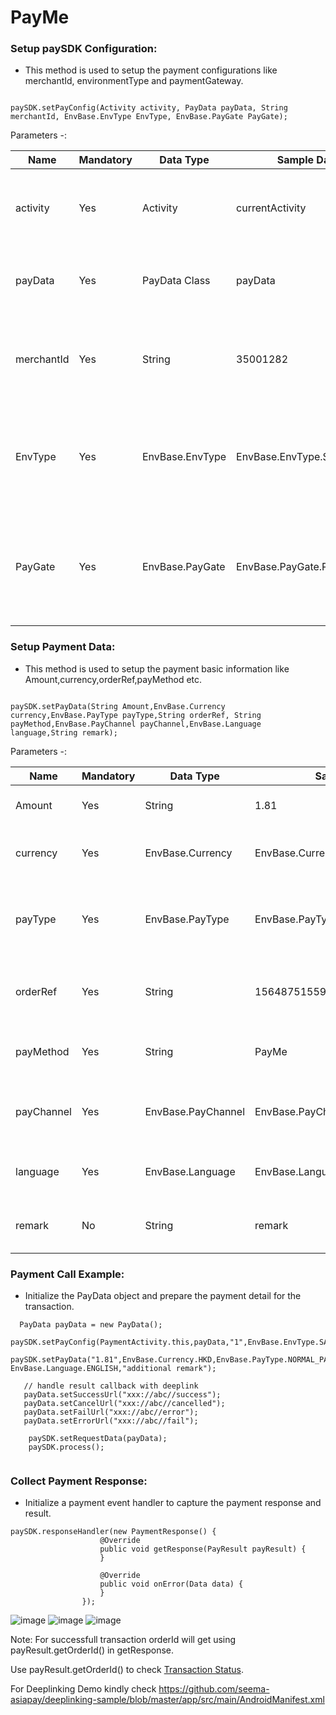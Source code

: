 

# PayMe


### Setup paySDK Configuration:      
*   This method is used to setup the payment configurations like merchantId, environmentType and paymentGateway.

```

paySDK.setPayConfig(Activity activity, PayData payData, String merchantId, EnvBase.EnvType EnvType, EnvBase.PayGate PayGate);

```


Parameters -:

Name | Mandatory | Data Type | Sample Data | Description
--- | --- | --- | --- | ---
activity | Yes | Activity | currentActivity | This Parameter is used to setup payData activity for further uses.
payData | Yes | PayData Class | payData | This Parameter is used to setup payData POJO data.
merchantId | Yes | String | 35001282 | This Parameter is used to pass merchant id for the payment configuration.
EnvType | Yes | EnvBase.EnvType | EnvBase.EnvType.SANDBOX | This Parameter is used to setup the environment type. i.e (SANDBOX, PRODUCTION)
PayGate | Yes | EnvBase.PayGate | EnvBase.PayGate.PAYDOLLAR | This Parameter is used to setup payment Gateway type. i.e (PAYDOLLAR, SIAMPAY, PESOPAY)



### Setup Payment Data:      
*   This method is used to setup the payment basic information like Amount,currency,orderRef,payMethod etc.

```

paySDK.setPayData(String Amount,EnvBase.Currency currency,EnvBase.PayType payType,String orderRef, String payMethod,EnvBase.PayChannel payChannel,EnvBase.Language language,String remark);

```


Parameters -:

Name | Mandatory | Data Type | Sample Data | Description
--- | --- | --- | --- | ---
Amount | Yes | String | 1.81 | This Parameter is used to setup transaction amount.
currency | Yes | EnvBase.Currency | EnvBase.Currency.HKD | This Parameter is used to setup currency for the transaction.
payType | Yes | EnvBase.PayType | EnvBase.PayType.NORMAL_PAYMENT | This Parameter is used setup the payment type for the transaction. i.e (NORMAL_PAYMENT, HOLD_PAYMENT)
orderRef | Yes | String | 156487515598 | This Parameter is used to setup the order reference number for the transaction.
payMethod | Yes | String | PayMe | This Parameter is used to setup payment method for the transaction.
payChannel | Yes | EnvBase.PayChannel | EnvBase.PayChannel.DIRECT | This Parameter is used to setup payment channel for the transaction. i.e (WEBVIEW, DIRECT)
language | Yes | EnvBase.Language | EnvBase.Language.ENGLISH | This Parameter is used to setup payment language for the transaction.
remark | No | String | remark | This Parameter is used to setup payment remark for the transaction.


### Payment Call Example:      
*   Initialize the PayData object and prepare the payment detail for the transaction.

```
  PayData payData = new PayData();
  paySDK.setPayConfig(PaymentActivity.this,payData,"1",EnvBase.EnvType.SANDBOX,EnvBase.PayGate.PAYDOLLAR);
  paySDK.setPayData("1.81",EnvBase.Currency.HKD,EnvBase.PayType.NORMAL_PAYMENT,"abcde12345","PayMe",EnvBase.PayChannel.DIRECT, EnvBase.Language.ENGLISH,"additional remark");
               
   // handle result callback with deeplink 
   payData.setSuccessUrl("xxx://abc//success");
   payData.setCancelUrl("xxx://abc//cancelled");
   payData.setFailUrl("xxx://abc//error");
   payData.setErrorUrl("xxx://abc//fail");
                
    paySDK.setRequestData(payData);
    paySDK.process();
         
```

### Collect Payment Response:
*   Initialize a payment event handler to capture the payment response and result.

```
paySDK.responseHandler(new PaymentResponse() {
                    @Override
                    public void getResponse(PayResult payResult) {
                    }

                    @Override
                    public void onError(Data data) {
                    }
                });
  ```


![image](https://user-images.githubusercontent.com/57220911/104548750-77faca00-5657-11eb-8250-ba3763594cdf.png) ![image](https://user-images.githubusercontent.com/57220911/104548765-82b55f00-5657-11eb-909b-fbbe698051bb.png) ![image](https://user-images.githubusercontent.com/57220911/104548772-86e17c80-5657-11eb-8dba-cebdd7a77643.png)

Note: For successfull transaction orderId will get using payResult.getOrderId() in getResponse.

Use payResult.getOrderId() to check [Transaction Status](https://github.com/asiapay-lib/paysdk-android-demo/blob/master/TRANSQUERY/README.md).

For Deeplinking Demo kindly check  https://github.com/seema-asiapay/deeplinking-sample/blob/master/app/src/main/AndroidManifest.xml
